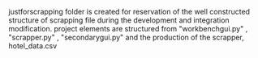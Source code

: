 justforscrapping folder is created for reservation of the well constructed structure of scrapping file during the development and integration modification.
project elements are structured from "workbenchgui.py" , "scrapper.py" , "secondarygui.py" and the production of the scrapper, hotel_data.csv

